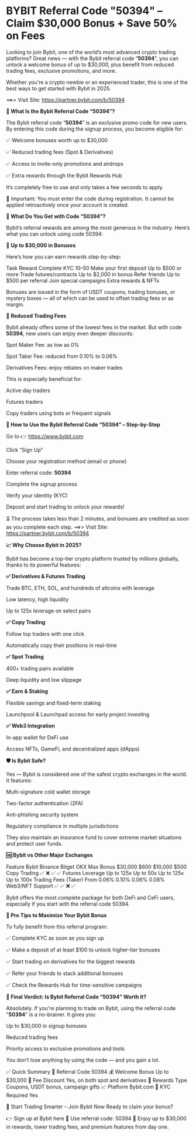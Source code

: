 # BYBIT Referral Code "50394" – Claim $30,000 Bonus + Save 50% on Fees

Looking to join Bybit, one of the world’s most advanced crypto trading platforms? Great news — with the Bybit referral code “**50394**”, you can unlock a welcome bonus of up to $30,000, plus benefit from reduced trading fees, exclusive promotions, and more.

Whether you're a crypto newbie or an experienced trader, this is one of the best ways to get started with Bybit in 2025.

==>> Visit Site: https://partner.bybit.com/b/50394

**🎯 What Is the Bybit Referral Code “50394”?**

The Bybit referral code “**50394**” is an exclusive promo code for new users. By entering this code during the signup process, you become eligible for:

✅ Welcome bonuses worth up to $30,000

✅ Reduced trading fees (Spot & Derivatives)

✅ Access to invite-only promotions and airdrops

✅ Extra rewards through the Bybit Rewards Hub

It’s completely free to use and only takes a few seconds to apply.

📌 Important: You must enter the code during registration. It cannot be applied retroactively once your account is created.

**💸 What Do You Get with Code “50394”?**

Bybit’s referral rewards are among the most generous in the industry. Here’s what you can unlock using code 50394:

**🔹 Up to $30,000 in Bonuses**

Here’s how you can earn rewards step-by-step:

Task	Reward
Complete KYC	$10–$50
Make your first deposit	Up to $500 or more
Trade futures/contracts	Up to $2,000 in bonus
Refer friends	Up to $500 per referral
Join special campaigns	Extra rewards & NFTs

Bonuses are issued in the form of USDT coupons, trading bonuses, or mystery boxes — all of which can be used to offset trading fees or as margin.

**🔹 Reduced Trading Fees**

Bybit already offers some of the lowest fees in the market. But with code **50394**, new users can enjoy even deeper discounts:

Spot Maker Fee: as low as 0%

Spot Taker Fee: reduced from 0.10% to 0.06%

Derivatives Fees: enjoy rebates on maker trades

This is especially beneficial for:

Active day traders

Futures traders

Copy traders using bots or frequent signals

**📝 How to Use the Bybit Referral Code “50394” – Step-by-Step**

Go to 👉 https://www.bybit.com

Click “Sign Up”

Choose your registration method (email or phone)

Enter referral code: **50394**

Complete the signup process

Verify your identity (KYC)

Deposit and start trading to unlock your rewards!

⏳ The process takes less than 2 minutes, and bonuses are credited as soon as you complete each step.
==>> Visit Site: https://partner.bybit.com/b/50394

**📈 Why Choose Bybit in 2025?**

Bybit has become a top-tier crypto platform trusted by millions globally, thanks to its powerful features:

**✅ Derivatives & Futures Trading**

Trade BTC, ETH, SOL, and hundreds of altcoins with leverage

Low latency, high liquidity

Up to 125x leverage on select pairs

**✅ Copy Trading**

Follow top traders with one click

Automatically copy their positions in real-time

**✅ Spot Trading**

400+ trading pairs available

Deep liquidity and low slippage

**✅ Earn & Staking**

Flexible savings and fixed-term staking

Launchpool & Launchpad access for early project investing

**✅ Web3 Integration**

In-app wallet for DeFi use

Access NFTs, GameFi, and decentralized apps (dApps)

**🛡️ Is Bybit Safe?**

Yes — Bybit is considered one of the safest crypto exchanges in the world. It features:

Multi-signature cold wallet storage

Two-factor authentication (2FA)

Anti-phishing security system

Regulatory compliance in multiple jurisdictions

They also maintain an insurance fund to cover extreme market situations and protect user funds.

**🆚 Bybit vs Other Major Exchanges**

Feature	Bybit	Binance	Bitget	OKX
Max Bonus	$30,000	$600	$10,000	$500
Copy Trading	✅	❌	✅	✅
Futures Leverage	Up to 125x	Up to 50x	Up to 125x	Up to 100x
Trading Fees (Taker)	From 0.06%	0.10%	0.06%	0.08%
Web3/NFT Support	✅	✅	❌	✅

Bybit offers the most complete package for both DeFi and CeFi users, especially if you start with the referral code 50394.

**🎯 Pro Tips to Maximize Your Bybit Bonus**

To fully benefit from this referral program:

✅ Complete KYC as soon as you sign up

✅ Make a deposit of at least $100 to unlock higher-tier bonuses

✅ Start trading on derivatives for the biggest rewards

✅ Refer your friends to stack additional bonuses

✅ Check the Rewards Hub for time-sensitive campaigns

**📌 Final Verdict: Is Bybit Referral Code “50394” Worth It?**

Absolutely. If you're planning to trade on Bybit, using the referral code "**50394**" is a no-brainer. It gives you:

Up to $30,000 in signup bonuses

Reduced trading fees

Priority access to exclusive promotions and tools

You don’t lose anything by using the code — and you gain a lot.

✅ Quick Summary
🔑 Referral Code	50394
💰 Welcome Bonus	Up to $30,000
💸 Fee Discount	Yes, on both spot and derivatives
🎁 Rewards Type	Coupons, USDT bonus, campaign gifts
📈 Platform	Bybit.com
🔐 KYC Required	Yes

🚀 Start Trading Smarter – Join Bybit Now
Ready to claim your bonus?

👉 Sign up at Bybit here
🔑 Use referral code: 50394
🎉 Enjoy up to $30,000 in rewards, lower trading fees, and premium features from day one.
